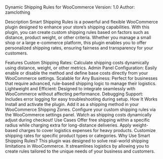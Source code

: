 Dynamic Shipping Rules for WooCommerce
Version: 1.0
Author: zamclothing

Description
Smart Shipping Rules is a powerful and flexible WooCommerce plugin designed to enhance your store’s shipping capabilities. With this plugin, you can create custom shipping rules based on factors such as distance, product weight, or other criteria. Whether you manage a small shop or a large e-commerce platform, this plugin enables you to offer personalized shipping rates, ensuring fairness and transparency for your customers.

Features
Custom Shipping Rates: Calculate shipping costs dynamically using distance, weight, or other metrics.
Admin Panel Configuration: Easily enable or disable the method and define base costs directly from your WooCommerce settings.
Scalable for Any Business: Perfect for businesses that require advanced, rule-based shipping logic to manage their logistics.
Lightweight and Efficient: Designed to integrate seamlessly with WooCommerce without affecting performance.
Debugging Support: Includes error logging for easy troubleshooting during setup.
How It Works
Install and activate the plugin.
Add it as a shipping method in your WooCommerce Shipping Zones.
Configure your custom shipping rules via the WooCommerce settings panel.
Watch as shipping costs dynamically adjust during checkout!
Use Cases
Offer free shipping within a specific radius while charging extra for long-distance deliveries.
Apply weight-based charges to cover logistics expenses for heavy products.
Customize shipping rates for specific product types or categories.
Why Use Smart Shipping Rules?
This plugin was designed to solve real-world shipping limitations in WooCommerce. It streamlines logistics by allowing you to create rules tailored to the unique needs of your business and customers.


